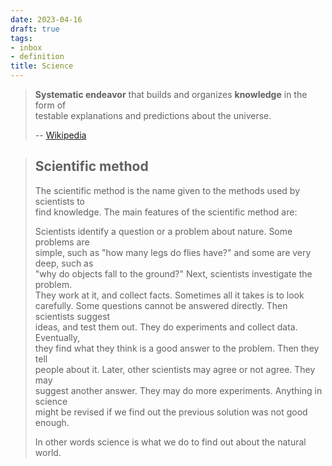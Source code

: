 ```yaml
---
date: 2023-04-16
draft: true
tags:
- inbox
- definition
title: Science
---
```

   
> **Systematic endeavor** that builds and organizes **knowledge** in the form of   
> testable explanations and predictions about the universe.   
>   
> -- [Wikipedia](https://en.wikipedia.org/wiki/Science)   
   
> ## Scientific method   
>   
> The scientific method is the name given to the methods used by scientists to   
> find knowledge. The main features of the scientific method are:   
>   
> Scientists identify a question or a problem about nature. Some problems are   
> simple, such as "how many legs do flies have?" and some are very deep, such as   
> "why do objects fall to the ground?" Next, scientists investigate the problem.   
> They work at it, and collect facts. Sometimes all it takes is to look   
> carefully. Some questions cannot be answered directly. Then scientists suggest   
> ideas, and test them out. They do experiments and collect data. Eventually,   
> they find what they think is a good answer to the problem. Then they tell   
> people about it. Later, other scientists may agree or not agree. They may   
> suggest another answer. They may do more experiments. Anything in science   
> might be revised if we find out the previous solution was not good enough.   
>   
> In other words science is what we do to find out about the natural world.
